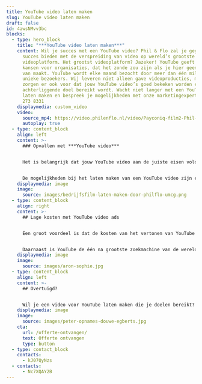 ```yaml
---
title: YouTube video laten maken
slug: YouTube video laten maken
draft: false
id: 4awsNMvv3bc
blocks:
  - type: hero_block
    title: "***YouTube video laten maken***"
    content: Wil je succes met een YouTube video? Phil & Flo zal je gegarandeerd
      succes bieden met de verspreiding van video op wereld’s grootste
      videoplatform. Het grootst videoplatform? Jazeker! YouTube geeft zoveel
      kansen voor organisaties, dat het zonde zou zijn als je hier geen gebruik
      van maakt. YouTube wordt elke maand bezocht door meer dan één miljard
      unieke bezoekers. Wij leveren niet alleen gave videoproducties, maar
      zorgen er ook voor dat jouw YouTube video’s goed bekeken worden en het
      achterliggende doel bereikt wordt. Wacht niet langer met een YouTube video
      laten maken en bespreek je mogelijkheden met onze marketingexperts 085 -
      273 8331
    displaymedia: custom_video
    video:
      source_mp4: https://video.philenflo.nl/video/Payconiq-film2-Phil-en-Flo.mp4
      autoplay: true
  - type: content_block
    align: left
    content: >-
      ### Opvallen met ***YouTube video***


      Het is belangrijk dat jouw YouTube video aan de juiste eisen voldoet en daarnaast ook nog eens de juiste doelgroep bereikt. Wij weten exact waar een doeltreffende video aan moet voldoen om zichtbaar resultaat te behalen.


      De mogelijkheden bij het laten maken van een YouTube video zijn enorm. We leveren advies op maat en komen samen tot een video die zijn doel treft. Wij maken een video voor YouTube waar je trots op zult zijn!
    displaymedia: image
    image:
      source: images/bedrijfsfilm-laten-maken-door-philflo-umcg.png
  - type: content_block
    align: right
    content: >-
      ## Lage kosten met YouTube video ads


      Een groot voordeel is dat de kosten van het vertonen van YouTube video ads veel lager zijn dan bijvoorbeeld een televisie reclame. De kosten ten opzichte van het relevante bereik van een YouTube video liggen gemiddeld 100 keer lager dan een TV reclame.


      Daarnaast is YouTube de één na grootste zoekmachine van de wereld. Ga met de trend mee en laat ons meedenken over de inzet van video op YouTube. Wij adviseren je  en komen met een YouTube video die volledig aansluit bij jouw wensen.
    displaymedia: image
    image:
      source: images/aron-sophie.jpg
  - type: content_block
    align: left
    content: >-
      ## Overtuigd?


      Wil je een video voor YouTube laten maken die je doelen bereikt? Wij komen met passend advies en helpen je graag! Neem contact op en bespreek je mogelijkheden.
    displaymedia: image
    image:
      source: images/peter-opnames-douwe-egberts.jpg
    cta:
      url: /offerte-ontvangen/
      text: Offerte ontvangen
      type: button
  - type: contact_block
    contacts:
      - kJ07QyNzs
  - contacts:
      - Nc7XQAY2B
---
```

